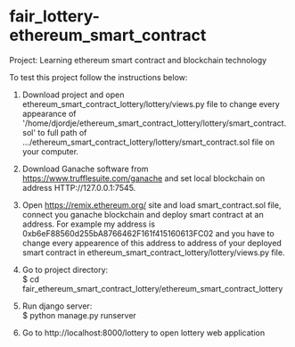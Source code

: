 # fair_lottery-ethereum_smart_contract

Project: Learning ethereum smart contract and blockchain technology

To test this project follow the instructions below:  

1. Download project and open ethereum_smart_contract_lottery/lottery/views.py file to change every appearance of  
   '/home/djordje/ethereum_smart_contract_lottery/lottery/smart_contract.sol' to full path of   
   .../ethereum_smart_contract_lottery/lottery/smart_contract.sol file on your computer.

2. Download Ganache software from https://www.trufflesuite.com/ganache and set local blockchain on address HTTP://127.0.0.1:7545.

3. Open https://remix.ethereum.org/ site and load smart_contract.sol file, connect you ganache blockchain and deploy smart contract at an address.
   For example my address is 0xb6eF88560d255bA8766462F161f415160613FC02 and you have to change every appearence of this address
   to address of your deployed smart contract in ethereum_smart_contract_lottery/lottery/views.py file.
 
4. Go to project directory:    
   $ cd fair_ethereum_smart_contract_lottery/ethereum_smart_contract_lottery

5. Run django server:   
   $ python manage.py runserver

6. Go to http://localhost:8000/lottery to open lottery web application 


